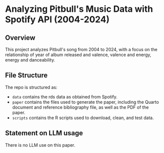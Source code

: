 # Analyzing Pitbull's Music Data with Spotify API (2004-2024)
## Overview

This project analyzes Pitbull's song from 2004 to 2024, with a focus on the relationship of year of album released and valence, valence and energy, energy and danceability.


## File Structure

The repo is structured as:

-   `data` contains the rds data as obtained from Spotify.
-   `paper` contains the files used to generate the paper, including the Quarto document and reference bibliography file, as well as the PDF of the paper. 
-   `scripts` contains the R scripts used to download, clean, and test data.

## Statement on LLM usage

There is no LLM use on this paper.